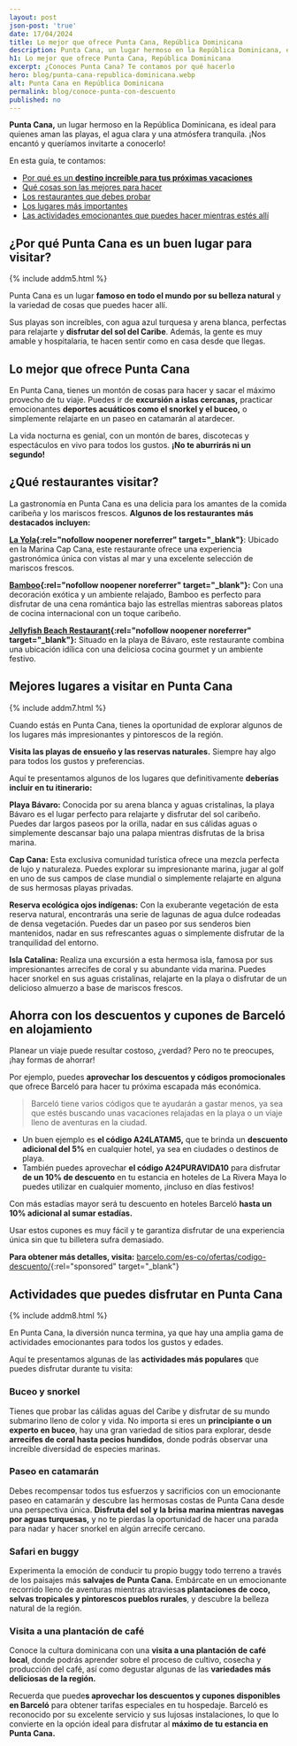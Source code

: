 ```yaml
---
layout: post
json-post: 'true'
date: 17/04/2024
title: Lo mejor que ofrece Punta Cana, República Dominicana
description: Punta Cana, un lugar hermoso en la República Dominicana, es ideal para quienes aman las playas, el agua clara y una atmósfera tranquila. Te contamos más
h1: Lo mejor que ofrece Punta Cana, República Dominicana
excerpt: ¿Conoces Punta Cana? Te contamos por qué hacerlo
hero: blog/punta-cana-republica-dominicana.webp
alt: Punta Cana en República Dominicana
permalink: blog/conoce-punta-con-descuento
published: no
---
```

**Punta Cana,** un lugar hermoso en la República Dominicana, es ideal para quienes aman las playas, el agua clara y una atmósfera tranquila. ¡Nos encantó y queríamos invitarte a conocerlo!

En esta guía, te contamos:

* [Por qué es un **destino increíble para tus próximas vacaciones**](#¿por-qué-punta-cana-es-un-buen-lugar-para-visitar)
* [Qué cosas son las mejores para hacer](#actividades-que-puedes-disfrutar-en-punta-cana)
* [Los restaurantes que debes probar](#¿qué-restaurantes-visitar)
* [Los lugares más importantes](#mejores-lugares-a-visitar-en-punta-cana)
* [Las actividades emocionantes que puedes hacer mientras estés allí](#actividades-que-puedes-disfrutar-en-punta-cana)

## ¿Por qué Punta Cana es un buen lugar para visitar?

{% include addm5.html %}

Punta Cana es un lugar **famoso en todo el mundo por su belleza natural** y la variedad de cosas que puedes hacer allí.

Sus playas son increíbles, con agua azul turquesa y arena blanca, perfectas para relajarte y **disfrutar del sol del Caribe**. Además, la gente es muy amable y hospitalaria, te hacen sentir como en casa desde que llegas.

## Lo mejor que ofrece Punta Cana

En Punta Cana, tienes un montón de cosas para hacer y sacar el máximo provecho de tu viaje. Puedes ir de **excursión a islas cercanas,** practicar emocionantes **deportes acuáticos como el snorkel y el buceo,** o simplemente relajarte en un paseo en catamarán al atardecer.

La vida nocturna es genial, con un montón de bares, discotecas y espectáculos en vivo para todos los gustos. **¡No te aburrirás ni un segundo!**

## ¿Qué restaurantes visitar?

La gastronomía en Punta Cana es una delicia para los amantes de la comida caribeña y los mariscos frescos. **Algunos de los restaurantes más destacados incluyen:**

**[La Yola](https://g.co/kgs/58yvHPZ){:rel="nofollow noopener noreferrer" target="_blank"}**: Ubicado en la Marina Cap Cana, este restaurante ofrece una experiencia gastronómica única con vistas al mar y una excelente selección de mariscos frescos.

**[Bamboo](https://g.co/kgs/BTt76wv){:rel="nofollow noopener noreferrer" target="_blank"}:** Con una decoración exótica y un ambiente relajado, Bamboo es perfecto para disfrutar de una cena romántica bajo las estrellas mientras saboreas platos de cocina internacional con un toque caribeño.

**[Jellyfish Beach Restaurant](https://g.co/kgs/inPoVJb){:rel="nofollow noopener noreferrer" target="_blank"}:** Situado en la playa de Bávaro, este restaurante combina una ubicación idílica con una deliciosa cocina gourmet y un ambiente festivo.

## Mejores lugares a visitar en Punta Cana

{% include addm7.html %}

Cuando estás en Punta Cana, tienes la oportunidad de explorar algunos de los lugares más impresionantes y pintorescos de la región.

**Visita las playas de ensueño y las reservas naturales.** Siempre hay algo para todos los gustos y preferencias.

Aquí te presentamos algunos de los lugares que definitivamente **deberías incluir en tu itinerario:**

**Playa Bávaro:** Conocida por su arena blanca y aguas cristalinas, la playa Bávaro es el lugar perfecto para relajarte y disfrutar del sol caribeño. Puedes dar largos paseos por la orilla, nadar en sus cálidas aguas o simplemente descansar bajo una palapa mientras disfrutas de la brisa marina.

**Cap Cana:** Esta exclusiva comunidad turística ofrece una mezcla perfecta de lujo y naturaleza. Puedes explorar su impresionante marina, jugar al golf en uno de sus campos de clase mundial o simplemente relajarte en alguna de sus hermosas playas privadas.

**Reserva ecológica ojos indígenas:** Con la exuberante vegetación de esta reserva natural, encontrarás una serie de lagunas de agua dulce rodeadas de densa vegetación. Puedes dar un paseo por sus senderos bien mantenidos, nadar en sus refrescantes aguas o simplemente disfrutar de la tranquilidad del entorno.

**Isla Catalina:** Realiza una excursión a esta hermosa isla, famosa por sus impresionantes arrecifes de coral y su abundante vida marina. Puedes hacer snorkel en sus aguas cristalinas, relajarte en la playa o disfrutar de un delicioso almuerzo a base de mariscos frescos.

## Ahorra con los descuentos y cupones de Barceló en alojamiento

Planear un viaje puede resultar costoso, ¿verdad? Pero no te preocupes, ¡hay formas de ahorrar!

Por ejemplo, puedes **aprovechar los descuentos y códigos promocionales** que ofrece Barceló para hacer tu próxima escapada más económica.

>Barceló tiene varios códigos que te ayudarán a gastar menos, ya sea que estés buscando unas vacaciones relajadas en la playa o un viaje lleno de aventuras en la ciudad.

* Un buen ejemplo es **el código A24LATAM5,** que te brinda un **descuento adicional del 5%** en cualquier hotel, ya sea en ciudades o destinos de playa.
* También puedes aprovechar  **el código A24PURAVIDA10** para disfrutar **de un 10% de descuento** en tu estancia en hoteles de La Rivera Maya  lo puedes utilizar en cualquier momento, ¡incluso en días festivos!

Con más estadías mayor será tu descuento en hoteles Barceló **hasta un 10% adicional al sumar estadías.**

Usar estos cupones es muy fácil y te garantiza disfrutar de una experiencia única sin que tu billetera sufra demasiado.

**Para obtener más detalles, visita:**  [barcelo.com/es-co/ofertas/codigo-descuento/](https://www.barcelo.com/es-co/ofertas/codigo-descuento/){:rel="sponsored" target="_blank"}

## Actividades que puedes disfrutar en Punta Cana

{% include addm8.html %}

En Punta Cana, la diversión nunca termina, ya que hay una amplia gama de actividades emocionantes para todos los gustos y edades.

Aquí te presentamos algunas de las **actividades más populares** que puedes disfrutar durante tu visita:

### Buceo y snorkel

Tienes que probar las cálidas aguas del Caribe y disfrutar de su mundo submarino lleno de color y vida. No importa si eres un **principiante o un experto en buceo**, hay una gran variedad de sitios para explorar, desde **arrecifes de coral hasta pecios hundidos**, donde podrás observar una increíble diversidad de especies marinas.

### Paseo en catamarán

Debes recompensar todos tus esfuerzos y sacrificios con un emocionante paseo en catamarán y descubre las hermosas costas de Punta Cana desde una perspectiva única. **Disfruta del sol y la brisa marina mientras navegas por aguas turquesas,** y no te pierdas la oportunidad de hacer una parada para nadar y hacer snorkel en algún arrecife cercano.

### Safari en buggy

Experimenta la emoción de conducir tu propio buggy todo terreno a través de los paisajes más **salvajes de Punta Cana.** Embárcate en un emocionante recorrido lleno de aventuras mientras atraviesa**s plantaciones de coco, selvas tropicales y pintorescos pueblos rurales**, y descubre la belleza natural de la región.

### Visita a una plantación de café

Conoce la cultura dominicana con una **visita a una plantación de café local**, donde podrás aprender sobre el proceso de cultivo, cosecha y producción del café, así como degustar algunas de las **variedades más deliciosas de la región.**

Recuerda que puede**s aprovechar los descuentos y cupones disponibles en Barceló** para obtener tarifas especiales en tu hospedaje. Barceló es reconocido por su excelente servicio y sus lujosas instalaciones, lo que lo convierte en la opción ideal para disfrutar al **máximo de tu estancia en Punta Cana.**
